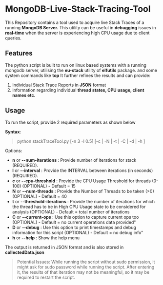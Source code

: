 # MongoDB-Live-Stack-Tracing-Tool
This Repository contains a tool used to acquire live Stack Traces of a running **MongoDB Server.**
This utility can be useful in **debugging** issues in **real-time** when the server is experiencing high CPU usage due to client queries. 

## Features

The python script is built to run on linux based systems with a running mongodb server, utilising the **eu-stack** utility of **elfutils** package. and some system commands like **top** 
It further refines the results and can provide:
  1) Individual Stack Trace Reports in **JSON** format
  2) Information regarding individual **thread states, CPU usage, client names etc.**

## Usage

To run the script, provide 2 required parameters as shown below

**Syntax**: 
> python stackTraceTool.py [-n 3 -I 0.5] [-c | -N | -t | -C | -d | -h ]

Options:

 - **n** or **--num-iterations**  : Provide number of iterations for stack (REQUIRED).
 - **I** or **--interval**    :  Provide the INTERVAL between iterations (in seconds) (REQUIRED).
 - **c** or **--cpu-threshold** :     Provide the CPU Usage Threshold for threads (0-100) (OPTIONAL) - Default = 15
 - **N** or **--num-threads** :    Provide the Number of Threads to be taken (>0) (OPTIONAL) - Default = 40
 - **t** or **--threshold-iterations** :     Provide the number of iterations for which the thread has to be in High CPU Usage state to be considered for analysis (OPTIONAL) - Default = total number of iterations
 - **C** or **--current-ops** :    Use this option to capture current ops too (OPTIONAL) - Default = no current operations data provided"
 - **D** or **--debug** :    Use this option to print timestamps and debug information for this script (OPTIONAL) - Default = no debug info"
 - **h** or **--help**  :   Show the help menu

The output is returned in JSON format and is also stored in **collectedData.json**

>Potential Issues: 
While running the script without sudo permission, it might ask for sudo password while running the script. After entering it, the results of that iteration may not be meaningful, so it may be required to restart the script.

